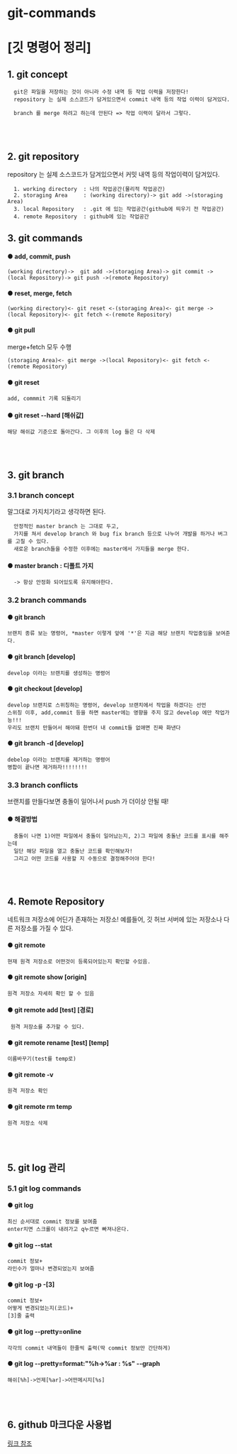 # git-commands
[깃 명령어 정리]
================

## 1. git concept
```
  git은 파일을 저장하는 것이 아니라 수정 내역 등 작업 이력을 저장한다!
  repository 는 실제 소스코드가 담겨있으면서 commit 내역 등의 작업 이력이 담겨있다.

  branch 를 merge 하려고 하는데 안된다 => 작업 이력이 달라서 그렇다.
```
<p>
<br><br>
</p>

## 2. git repository

repository 는 실제 소스코드가 담겨있으면서 커밋 내역 등의 작업이력이 담겨있다.
```
  1. working directory  : 나의 작업공간(물리적 작업공간)
  2. storaging Area     : (working directory)-> git add ->(storaging Area)
  3. local Repository   : .git 에 있는 작업공간(github에 띄우기 전 작업공간)
  4. remote Repository  : github에 있는 작업공간
```



## 3. git commands

#### ● add, commit, push
```
(working directory)->  git add ->(storaging Area)-> git commit ->(local Repository)-> git push ->(remote Repository)
```

#### ● reset, merge, fetch
```
(working directory)<- git reset <-(storaging Area)<- git merge ->(local Repository)<- git fetch <-(remote Repository)
```

#### ● git pull
merge+fetch 모두 수행
```
(storaging Area)<- git merge ->(local Repository)<- git fetch <-(remote Repository)
```

#### ● git reset
```
add, commmit 기록 되돌리기
```

#### ● git reset --hard [해쉬값]
```
해당 해쉬값 기준으로 돌아간다. 그 이후의 log 들은 다 삭제
```

<p>
<br><br>
</p>

## 3. git branch
### 3.1 branch concept

말그대로 가지치기라고 생각하면 된다.
```
  안정적인 master branch 는 그대로 두고,
  가지를 쳐서 develop branch 와 bug fix branch 등으로 나누어 개발을 하거나 버그를 고칠 수 있다.
  새로운 branch들을 수정한 이후에는 master에서 가지들을 merge 한다.
```


#### ● master branch : 디폴트 가지
```  -> 항상 안정화 되어있도록 유지해야한다.```

### 3.2 branch commands

#### ● git branch
```브랜치 종류 보는 명령어, *master 이렇게 앞에 '*'은 지금 해당 브랜치 작업중임을 보여준다.```

#### ● git branch [develop]
```develop 이라는 브랜치를 생성하는 명령어```

#### ● git checkout [develop]
  ```
  develop 브랜치로 스위칭하는 명령어, develop 브랜치에서 작업을 하겠다는 선언
  스위칭 이후, add,commit 등을 하면 master에는 영향을 주지 않고 develop 에만 작업가능!!!
  우리도 브랜치 만들어서 해야돼 한번더 내 commit들 없애면 진짜 화낸다
  ```

#### ● git branch -d [develop]
  ```
  debelop 이라는 브랜치를 제거하는 명령어
  병합이 끝나면 제거하자!!!!!!!!
  ```



### 3.3 branch conflicts
브랜치를 만들다보면 충돌이 일어나서 push 가 더이상 안될 때!

#### ● 해결방법
```
  충돌이 나면 1)어떤 파일에서 충돌이 일어났는지, 2)그 파일에 충돌난 코드를 표시를 해주는데
  일단 해당 파일을 열고 충돌난 코드를 확인해보자!
  그리고 어떤 코드를 사용할 지 수동으로 결정해주어야 한다!
```

<p>
<br><br>
</p>

## 4. Remote Repository

네트워크 저장소에 어딘가 존재하는 저장소!
예를들어, 깃 허브 서버에 있는 저장소나 다른 저장소를 가질 수 있다.

#### ● git remote
```현재 원격 저장소로 어떤것이 등록되어있는지 확인할 수있음.```

#### ● git remote show [origin]
```원격 저장소 자세히 확인 할 수 있음```
  
#### ● git remote add [test] [경로]
``` 원격 저장소를 추가할 수 있다.```

#### ● git remote rename [test] [temp]
```이름바꾸기(test를 temp로)```

#### ● git remote -v
```원격 저장소 확인```

#### ● git remote rm temp
```원격 저장소 삭제```


<p>
<br><br>
</p>

## 5. git log 관리
### 5.1 git log commands

#### ● git log
  ```
  최신 순서대로 commit 정보를 보여줌
  enter치면 스크롤이 내려가고 q누르면 빠져나온다.
  ```

#### ● git log --stat
  ```
  commit 정보+
  라인수가 얼마나 변경되었는지 보여줌
  ```

#### ● git log -p -[3]
  ```
  commit 정보+
  어떻게 변경되었는지(코드)+
  [3]줄 출력
  ```

#### ● git log --pretty=online
  ```
  각각의 commit 내역들이 한줄씩 출력(딱 commit 정보만 간단하게)
  ```

#### ● git log --pretty=format:"%h->%ar : %s" --graph
  ```
  해쉬[%h]->언제[%ar]->어떤메시지[%s]
  ```
  
<p>
<br><br>
</p>

## 6. github 마크다운 사용법
[링크 참조](https://gist.github.com/652be052a0727ad59601.git)
